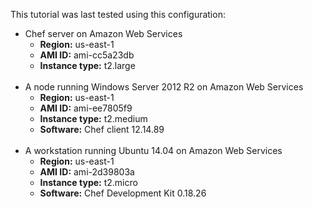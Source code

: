 This tutorial was last tested using this configuration:

* Chef server on Amazon Web Services
  * **Region:** us-east-1
  * **AMI ID:** ami-cc5a23db
  * **Instance type:** t2.large
<br /><br />
* A node running Windows Server 2012 R2 on Amazon Web Services
  * **Region:** us-east-1
  * **AMI ID:** ami-ee7805f9
  * **Instance type:** t2.medium
  * **Software:** Chef client 12.14.89
<br /><br />
* A workstation running Ubuntu 14.04 on Amazon Web Services
  * **Region:** us-east-1
  * **AMI ID:** ami-2d39803a
  * **Instance type:** t2.micro
  * **Software:** Chef Development Kit 0.18.26
